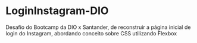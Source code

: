 # LoginInstagram-DIO
Desafio do Bootcamp da DIO x Santander, de reconstruir a página inicial de login do Instagram, abordando conceito sobre CSS utilizando Flexbox 
